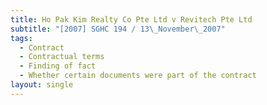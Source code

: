 ```yaml
---
title: Ho Pak Kim Realty Co Pte Ltd v Revitech Pte Ltd
subtitle: "[2007] SGHC 194 / 13\_November\_2007"
tags:
  - Contract
  - Contractual terms
  - Finding of fact
  - Whether certain documents were part of the contract
layout: single
---
```


